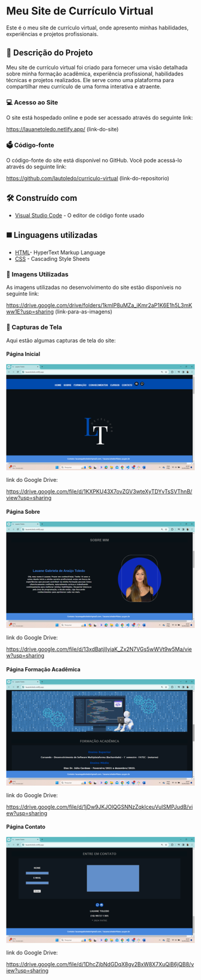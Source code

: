 # Meu Site de Currículo Virtual
Este é o meu site de currículo virtual, onde apresento minhas habilidades, experiências e projetos profissionais.

## 📰 Descrição do Projeto

Meu site de currículo virtual foi criado para fornecer uma visão detalhada sobre minha formação acadêmica, experiência profissional, habilidades técnicas e projetos realizados. Ele serve como uma plataforma para compartilhar meu currículo de uma forma interativa e atraente.

### 💻 Acesso ao Site

O site está hospedado online e pode ser acessado através do seguinte link:


https://lauanetoledo.netlify.app/ 
(link-do-site)

### 🗳️ Código-fonte

O código-fonte do site está disponível no GitHub. Você pode acessá-lo através do seguinte link:

https://github.com/lautoledo/curriculo-virtual
(link-do-repositorio)

## 🛠️ Construído com

* [Visual Studio Code](https://code.visualstudio.com/) - O editor de código fonte usado

## ◼️ Linguagens utilizadas

* [HTML](https://github.com/lautoledo/curriculo-virtual/blob/main/index.html)- HyperText Markup Language
* [CSS](https://github.com/lautoledo/curriculo-virtual/blob/main/styles.css) - Cascading Style Sheets



### 📱 Imagens Utilizadas

As imagens utilizadas no desenvolvimento do site estão disponíveis no seguinte link:

https://drive.google.com/drive/folders/1kmIP8uMZa_iKmr2aP1K6E1h5L3mKww1E?usp=sharing
(link-para-as-imagens)

### 📸 Capturas de Tela

Aqui estão algumas capturas de tela do site:
                                                        
#### Página Inicial

![print_pagina_inicial](https://github.com/lautoledo/curriculo-virtual/blob/main/pagina%20inicial.png)

link do Google Drive:

https://drive.google.com/file/d/1KXPKU43X7ovZGV3wteXyTDYvTsSVThnB/view?usp=sharing
 
#### Página Sobre 

![print_sobre_mim](https://github.com/lautoledo/curriculo-virtual/blob/main/sobre%20mim.png)

link do Google Drive:

https://drive.google.com/file/d/13xdBatjIIyiaK_Zx2N7VGs5wWVt9w5Ma/view?usp=sharing
 
#### Página Formação Acadêmica

![print_formacao](https://github.com/lautoledo/curriculo-virtual/blob/main/forma%C3%A7%C3%A3o%20academica.png)

link do Google Drive:

https://drive.google.com/file/d/1jDw9JKJOlQGSNNzZqklceuVuISMPJudB/view?usp=sharing
 
#### Página Contato

![print_contato](https://github.com/lautoledo/curriculo-virtual/blob/main/contato.png)

link do Google Drive:

https://drive.google.com/file/d/1DhcZjbNdGDqX8gv2BxW8X7XuQiB6jQB8/view?usp=sharing


